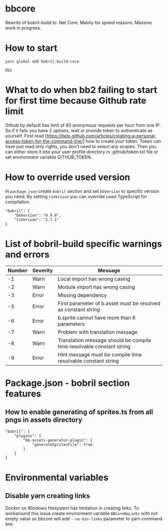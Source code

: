 # bbcore

Rewrite of bobril-build to .Net Core. Mainly for speed reasons. Massive work in progress.

# How to start

    yarn global add bobril-build-core

    bb2

# What to do when bb2 failing to start for first time because Github rate limit

Github by default has limit of 60 anonymous requests per hour from one IP. So if it fails you have 2 options, wait or provide token to authenticate as yourself. First read [https://help.github.com/articles/creating-a-personal-access-token-for-the-command-line/] how to create your token. Token can have just read only rights, you don't need to select any scopes. Then you can either store it into your user profile directory in .github/token.txt file or set environment variable GITHUB_TOKEN.

# How to override used version

In `package.json` create `bobril` section and set `bbVersion` to specific version you need. By setting `tsVersion` you can override used TypeScript for compilation.

    "bobril": {
        "bbVersion": "0.9.0",
        "tsVersion": "2.7.1"
    }

# List of bobril-build specific warnings and errors

| Number | Severity | Message                                                               |
| ------ | -------- | --------------------------------------------------------------------- |
| -1     | Warn     | Local import has wrong casing                                         |
| -2     | Warn     | Module import has wrong casing                                        |
| -3     | Error    | Missing dependency                                                    |
| -5     | Error    | First parameter of b.asset must be resolved as constant string        |
| -6     | Error    | b.sprite cannot have more than 6 parameters                           |
| -7     | Warn     | Problem with translation message                                      |
| -8     | Warn     | Translation message should be compile time resolvable constant string |
| -9     | Error    | Hint message must be compile time resolvable constant string          |

# Package.json - bobril section features

## How to enable generating of **sprites.ts** from all pngs in assets directory

    "bobril": {
        "plugins": {
            "bb-assets-generator-plugin": {
                "generateSpritesFile": true
            }
        }
    }

# Environmental variables

## Disable yarn creating links

Docker on Windows filesystem has limitation in creating links. To workaround this issue create environment variable `BBCoreNoLinks` with not empty value so bbcore will add `--no-bin-links` parameter to yarn command line.
